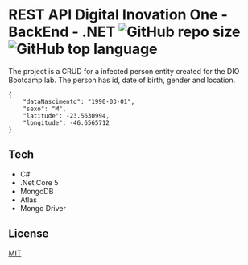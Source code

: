 # REST API Digital Inovation One - BackEnd - .NET ![GitHub repo size](https://img.shields.io/github/repo-size/victor-jvas/my-books) ![GitHub top language](https://img.shields.io/github/languages/top/victor-jvas/my-books)


The project is a CRUD for a infected person entity created for the DIO Bootcamp lab. The person has id, date of birth, gender and location.
```
{
	"dataNascimento": "1990-03-01",
	"sexo": "M",
	"latitude": -23.5630994,
	"longitude": -46.6565712
}
```


## Tech
* C#
* .Net Core 5
* MongoDB
* Atlas
* Mongo Driver

## License
[MIT](https://choosealicense.com/licenses/mit/)

